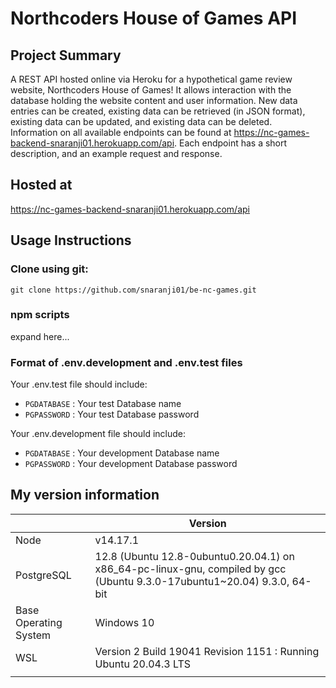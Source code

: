 # Northcoders House of Games API 
## Project Summary 
A REST API hosted online via Heroku for a hypothetical game review website, Northcoders House of Games! It allows interaction with the database holding the website content and user information. New data entries can be created, existing data can be retrieved (in JSON format), existing data can be updated, and existing data can be deleted. \
Information on all available endpoints can be found at https://nc-games-backend-snaranji01.herokuapp.com/api. Each endpoint has a short description, and an example request and response.
## Hosted at
https://nc-games-backend-snaranji01.herokuapp.com/api

## Usage Instructions

### Clone using git:
```git clone https://github.com/snaranji01/be-nc-games.git```

### npm scripts
expand here...

### Format of .env.development and .env.test files   

Your .env.test file should include:   

* ```PGDATABASE``` : Your test Database name
* ```PGPASSWORD``` : Your test Database password

Your .env.development file should include:

* ```PGDATABASE``` : Your development Database name
* ```PGPASSWORD``` : Your development Database password

## My version information
|                       | Version                                                                                                                   |
|-----------------------|---------------------------------------------------------------------------------------------------------------------------|
| Node                  | v14.17.1                                                                                                                  |
| PostgreSQL            | 12.8 (Ubuntu 12.8-0ubuntu0.20.04.1) on x86_64-pc-linux-gnu, compiled by gcc (Ubuntu 9.3.0-17ubuntu1~20.04) 9.3.0, 64-bit  |
| Base Operating System | Windows 10                                                                                                                |
| WSL                   | Version 2 Build 19041 Revision 1151  : Running Ubuntu 20.04.3 LTS                                                         |
|                       |                                                                                                                           |  |                                                        |   |   |   |   |   |   |   |   |